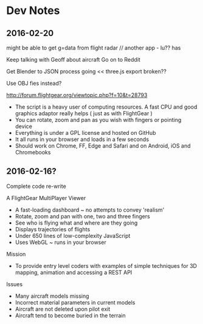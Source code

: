﻿Dev Notes
===


## 2016-02-20

might be able to get g=data from flight radar // another app - lu?? has


Keep talking with Geoff about aircraft
Go on to Reddit

Get Blender to JSON process going << three.js export broken??

Use OBJ fies instead?


http://forum.flightgear.org/viewtopic.php?f=10&t=28793

* The script is a heavy user of computing resources. A fast CPU and good graphics adaptor really helps ( just as with FlightGear )
* You can rotate, zoom and pan as you wish with fingers or pointing device
* Everything is under a GPL license and hosted on GitHub
* It all runs in your browser and loads in a few seconds
* Should work on Chrome, FF, Edge and Safari and on Android, iOS and Chromebooks


## 2016-02-16?
Complete code re-write

A FlightGear MultiPlayer Viewer

* A fast-loading dashboard ~ no attempts to convey 'realism'
* Rotate, zoom and pan with one, two and three fingers
* See who is flying what and where are they going
* Displays trajectories of flights
* Under 650 lines of low-complexity JavaScript
* Uses WebGL ~ runs in your browser

Mission

* To provide entry level coders with examples of simple techniques for 3D mapping, animation and accessing a REST API 
 

Issues

* Many aircraft models missing
* Incorrect material parameters in current models
* Aircraft are not deleted upon pilot exit
* Aircraft tend to become buried in the terrain
